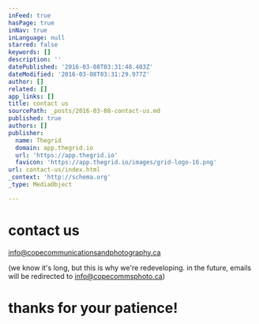 ```yaml
---
inFeed: true
hasPage: true
inNav: true
inLanguage: null
starred: false
keywords: []
description: ''
datePublished: '2016-03-08T03:31:48.403Z'
dateModified: '2016-03-08T03:31:29.977Z'
author: []
related: []
app_links: []
title: contact us
sourcePath: _posts/2016-03-08-contact-us.md
published: true
authors: []
publisher:
  name: Thegrid
  domain: app.thegrid.io
  url: 'https://app.thegrid.io'
  favicon: 'https://app.thegrid.io/images/grid-logo-16.png'
url: contact-us/index.html
_context: 'http://schema.org'
_type: MediaObject

---
```

# contact us

info@copecommunicationsandphotography.ca

(we know it's long, but this is why we're redeveloping. in the future, emails will be redirected to info@copecommsphoto.ca)

# thanks for your patience!